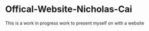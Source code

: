 # Offical-Website-Nicholas-Cai
 
 This is a work in progress work to present myself on with a website
